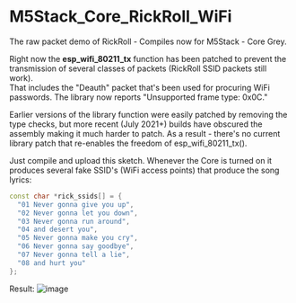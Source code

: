 # M5Stack_Core_RickRoll_WiFi
The raw packet demo of RickRoll - Compiles now for M5Stack - Core Grey.

Right now the **esp_wifi_80211_tx** function has been patched to prevent the transmission of several classes of packets (RickRoll SSID packets still work).           
That includes the "Deauth" packet that's been used for procuring WiFi passwords. The library now reports "Unsupported frame type: 0x0C."

Earlier versions of the library function were easily patched by removing the type checks, but more recent (July 2021+) builds have obscured the assembly making it much harder to patch. As a result - there's no current library patch that re-enables the freedom of esp_wifi_80211_tx().

Just compile and upload this sketch. Whenever the Core is turned on it produces several fake SSID's (WiFi access points) that produce the song lyrics:
```cpp
const char *rick_ssids[] = {        
  "01 Never gonna give you up",          
  "02 Never gonna let you down",       
  "03 Never gonna run around",        
  "04 and desert you",        
  "05 Never gonna make you cry",       
  "06 Never gonna say goodbye",       
  "07 Never gonna tell a lie",       
  "08 and hurt you"           
};        
``` 
Result:
![image](https://user-images.githubusercontent.com/1586332/128974953-7aab9497-ff96-4761-b16c-dd7489ba07ce.png)
